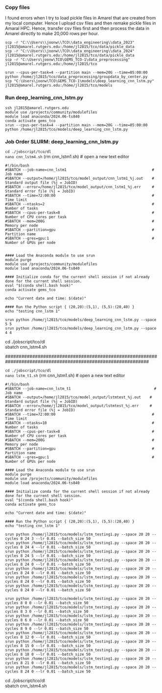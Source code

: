 ### Copy files

I found errors when I try to load pickle files in Amarel that are created from my local computer. Hence I upload csv files and then
remake pickle files in Amaral HPC. Hence, transfer csv files first and then process the data in Amarel directly to make 20,000 rows per hour. 

```scp -r "C:\\Users\\joonw\\TCO\\data_engineering\\data_2023" jl2815@amarel.rutgers.edu:/home/jl2815/tco/data/pickle_data```   
```scp -r "C:\\Users\\joonw\\TCO\\data_engineering\\data_2024" jl2815@amarel.rutgers.edu:/home/jl2815/tco/data/pickle_data```         
```scp -r "C:\Users\joonw\TCO\GEMS_TCO-1\data_preprocessing" jl2815@amarel.rutgers.edu:/home/jl2815/tco```        

```srun --cpus-per-task=4 --partition main --mem=20G --time=05:00:00 python /home/jl2815/tco/data_preprocessing/groupdata_by_center.py```                     
```scp "C:\Users\joonw\TCO\GEMS_TCO-1\models\deep_learning_cnn_lstm.py" jl2815@amarel.rutgers.edu:/home/jl2815/tco/models```

### Run deep_learning_cnn_lstm.py

```ssh jl2815@amarel.rutgers.edu```     
```module use /projects/community/modulefiles```     
```module load anaconda/2024.06-ts840```     
```conda activate gems_tco```     
```srun --cpus-per-task=4 --partition main --mem=20G --time=05:00:00 python /home/jl2815/tco/models/deep_learning_cnn_lstm.py```       



### Job Order SLURM: deep_learning_cnn_lstm.py 

```cd ./jobscript/tco/dl```                       
```nano cnn_lstm4.sh```         (rm cnn_lstm1.sh)        # open a new text editor                      

```
#!/bin/bash
#SBATCH --job-name=cnn_lstm1                                       # Job name
#SBATCH --output=/home/jl2815/tco/model_output/cnn_lstm1_%j.out    # Standard output file (%j = JobID)
#SBATCH --error=/home/jl2815/tco/model_output/cnn_lstm1_%j.err     # Standard error file (%j = JobID)
#SBATCH --time=72:00:00                                            # Time limit
#SBATCH --ntasks=2                                                 # Number of tasks
#SBATCH --cpus-per-task=8                                          # Number of CPU cores per task
#SBATCH --mem=200G                                                 # Memory per node
#SBATCH --partition=gpu                                            # Partition name
#SBATCH --gres=gpu:1                                               # Number of GPUs per node


#### Load the Anaconda module to use srun 
module purge                                              
module use /projects/community/modulefiles                 
module load anaconda/2024.06-ts840 

#### Initialize conda for the current shell session if not already done for the current shell session.
eval "$(conda shell.bash hook)"
conda activate gems_tco

echo "Current date and time: $(date)"

#### Run the Python script { (20,20):(5,1), (5,5):(20,40) }
echo "testing cnn_lstm 1"

srun python /home/jl2815/tco/models/deep_learning_cnn_lstm.py --space 5 5 
srun python /home/jl2815/tco/models/deep_learning_cnn_lstm.py --space 4 4
```

cd ./jobscript/tco/dl       
sbatch cnn_lstm4.sh         

#############################################################################################################

```cd ./jobscript/tco/dl```                       
```nano lstm_t1.sh```         (rm cnn_lstm1.sh)        # open a new text editor                      

```
#!/bin/bash
#SBATCH --job-name=cnn_lstm_t1                                      # Job name
#SBATCH --output=/home/jl2815/tco/model_output/lstmtest_%j.out    # Standard output file (%j = JobID)
#SBATCH --error=/home/jl2815/tco/model_output/lstmtest_%j.err     # Standard error file (%j = JobID)
#SBATCH --time=72:00:00                                            # Time limit
#SBATCH --ntasks=10                                                # Number of tasks
#SBATCH --cpus-per-task=8                                          # Number of CPU cores per task
#SBATCH --mem=200G                                                 # Memory per node
#SBATCH --partition=gpu                                            # Partition name
#SBATCH --gres=gpu:1                                               # Number of GPUs per node

#### Load the Anaconda module to use srun 
module purge                                              
module use /projects/community/modulefiles                 
module load anaconda/2024.06-ts840 

#### Initialize conda for the current shell session if not already done for the current shell session.
eval "$(conda shell.bash hook)"
conda activate gems_tco

echo "Current date and time: $(date)"

#### Run the Python script { (20,20):(5,1), (5,5):(20,40) }
echo "testing cnn_lstm 1"

srun python /home/jl2815/tco/models/lstm_testing1.py --space 20 20 --cycles 8 24 3 --lr 0.01 --batch_size 50
srun python /home/jl2815/tco/models/lstm_testing1.py --space 20 20 --cycles 8 24 4 --lr 0.01 --batch_size 50
srun python /home/jl2815/tco/models/lstm_testing1.py --space 20 20 --cycles 8 24 5 --lr 0.01 --batch_size 50
srun python /home/jl2815/tco/models/lstm_testing1.py --space 20 20 --cycles 8 24 0 --lr 0.01 --batch_size 50
srun python /home/jl2815/tco/models/lstm_testing1.py --space 20 20 --cycles 8 24 0 --lr 0.01 --batch_size 50
srun python /home/jl2815/tco/models/lstm_testing1.py --space 20 20 --cycles 8 24 0 --lr 0.01 --batch_size 50
srun python /home/jl2815/tco/models/lstm_testing1.py --space 20 20 --cycles 8 24 0 --lr 0.01 --batch_size 50

srun python /home/jl2815/tco/models/lstm_testing1.py --space 20 20 --cycles 8 0 0 --lr 0.01 --batch_size 50
srun python /home/jl2815/tco/models/lstm_testing1.py --space 20 20 --cycles 8 3 0 --lr 0.01 --batch_size 50
srun python /home/jl2815/tco/models/lstm_testing1.py --space 20 20 --cycles 8 6 0 --lr 0.01 --batch_size 50
srun python /home/jl2815/tco/models/lstm_testing1.py --space 20 20 --cycles 8 9 0 --lr 0.01 --batch_size 50
srun python /home/jl2815/tco/models/lstm_testing1.py --space 20 20 --cycles 8 12 0 --lr 0.01 --batch_size 50
srun python /home/jl2815/tco/models/lstm_testing1.py --space 20 20 --cycles 8 15 0 --lr 0.01 --batch_size 50
srun python /home/jl2815/tco/models/lstm_testing1.py --space 20 20 --cycles 8 18 0 --lr 0.01 --batch_size 50
srun python /home/jl2815/tco/models/lstm_testing1.py --space 20 20 --cycles 8 21 0 --lr 0.01 --batch_size 50
srun python /home/jl2815/tco/models/lstm_testing1.py --space 20 20 --cycles 8 24 0 --lr 0.01 --batch_size 50
```

cd ./jobscript/tco/dl       
sbatch cnn_lstm4.sh       




